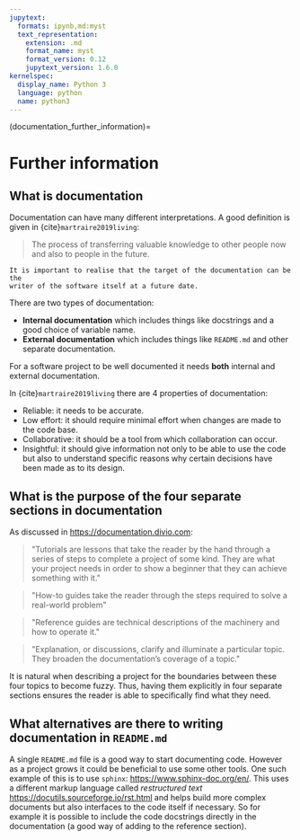 ```yaml
---
jupytext:
  formats: ipynb,md:myst
  text_representation:
    extension: .md
    format_name: myst
    format_version: 0.12
    jupytext_version: 1.6.0
kernelspec:
  display_name: Python 3
  language: python
  name: python3
---
```


(documentation_further_information)=
# Further information

## What is documentation

Documentation can have many different interpretations. A good definition is
given in {cite}`martraire2019living`:

> The process of transferring valuable knowledge to other people now and also to
> people in the future.

```{note}
It is important to realise that the target of the documentation can be the
writer of the software itself at a future date.
```

There are two types of documentation:

- **Internal documentation** which includes things like docstrings and a good
  choice of variable name.
- **External documentation** which includes things like `README.md` and other
  separate documentation.

For a software project to be well documented it needs **both** internal and
external documentation.

In {cite}`martraire2019living` there are 4 properties of documentation:

- Reliable: it needs to be accurate.
- Low effort: it should require minimal effort when changes are made to the code
  base.
- Collaborative: it should be a tool from which collaboration can occur.
- Insightful: it should give information not only to be able to use the code but
  also to understand specific reasons why certain decisions have been made as to
  its design.

## What is the purpose of the four separate sections in documentation

As discussed in <https://documentation.divio.com>:

> "Tutorials are lessons that take the reader by the hand through a series of
> steps to complete a project of some kind. They are what your project needs in
> order to show a beginner that they can achieve something with it."

> "How-to guides take the reader through the steps required to solve a
> real-world problem"

> "Reference guides are technical descriptions of the machinery and how to
> operate it."

> "Explanation, or discussions, clarify and illuminate a particular topic. They
> broaden the documentation’s coverage of a topic."

It is natural when describing a project for the boundaries between these four
topics to become fuzzy. Thus, having them explicitly in four separate sections
ensures the reader is able to specifically find what they need.

## What alternatives are there to writing documentation in `README.md`

A single `README.md` file is a good way to start documenting code. However as a
project grows it could be beneficial to use some other tools. One such example
of this is to use `sphinx`: <https://www.sphinx-doc.org/en/>. This uses a
different markup language called _restructured text_
<https://docutils.sourceforge.io/rst.html> and helps build more complex
documents but also interfaces to the code itself if necessary. So for example it
is possible to include the code docstrings directly in the documentation (a good
way of adding to the reference section).
